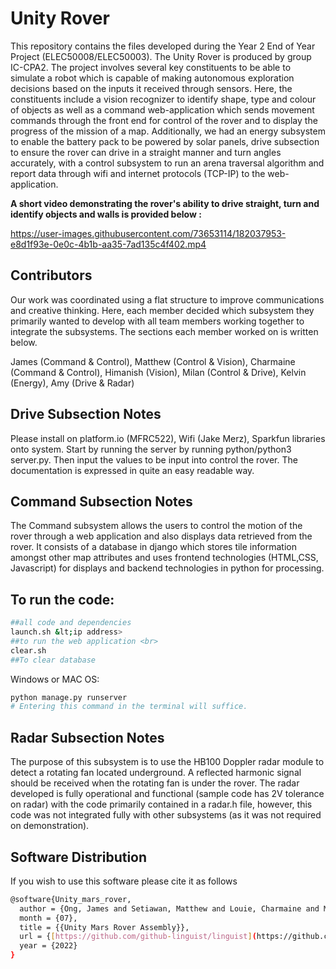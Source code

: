 # Unity Rover

This repository contains the files developed during the Year 2 End of Year Project (ELEC50008/ELEC50003). The Unity Rover is produced by group IC-CPA2. The project involves several key constituents to be able to simulate a robot which is capable of making autonomous exploration decisions based on the inputs it received through sensors. Here, the constituents include a vision recognizer to identify shape, type and colour of objects as well as a command web-application which sends movement commands through the front end for control of the rover and to display the progress of the mission of a map. Additionally, we had an energy subsystem to enable the battery pack to be powered by solar panels, drive subsection to ensure the rover can drive in a straight manner and turn angles accurately, with a control subsystem to run an arena traversal algorithm and report data through wifi and internet protocols (TCP-IP) to the web-application. 

**A short video demonstrating the rover's ability to drive straight, turn and identify objects and walls is provided below :**

https://user-images.githubusercontent.com/73653114/182037953-e8d1f93e-0e0c-4b1b-aa35-7ad135c4f402.mp4

## Contributors

Our work was coordinated using a flat structure to improve communications and creative thinking. Here, each member decided which subsystem they primarily wanted to develop with all team members working together to integrate the subsystems. The sections each member worked on is written below. 

James (Command & Control),
Matthew (Control & Vision),
Charmaine (Command & Control),
Himanish (Vision),
Milan (Control & Drive),
Kelvin (Energy),
Amy (Drive & Radar)

## Drive Subsection Notes
Please install on platform.io (MFRC522), Wifi (Jake Merz), Sparkfun libraries onto system. Start by running the server by running python/python3 server.py. Then input the values to be input into control the rover. The documentation is expressed in quite an easy readable way.

## Command Subsection Notes
The Command subsystem allows the users to control the motion of the rover through a web application and also displays data retrieved from the rover. It consists of a database in django which stores tile information amongst other map attributes and uses frontend technologies (HTML,CSS, Javascript) for displays and backend technologies in python for processing.  

## To run the code:
```bash 
##all code and dependencies
launch.sh &lt;ip address>
##to run the web application <br>
clear.sh
##To clear database 
```
Windows or MAC OS:
```bash
python manage.py runserver 
# Entering this command in the terminal will suffice. 
```
## Radar Subsection Notes

The purpose of this subsystem is to use the HB100 Doppler radar module to detect a rotating fan located underground. A reflected harmonic signal should be received when the rotating fan is under the rover. The radar developed is fully operational and functional (sample code has 2V tolerance on radar) with the code primarily contained in a radar.h file, however, this code was not integrated fully with other subsystems (as it was not required on demonstration). 

## Software Distribution 
If you wish to use this software please cite it as follows 
```bash
@software{Unity_mars_rover,
  author = {Ong, James and Setiawan, Matthew and Louie, Charmaine and Mang, Hao Jian and Joshi, Himanish and Paczai, Milan and Yau, Amy },
  month = {07},
  title = {{Unity Mars Rover Assembly}},
  url = {[https://github.com/github-linguist/linguist](https://github.com/JamesOngICL/Unity-Mars-Rover)},
  year = {2022}
}
```
